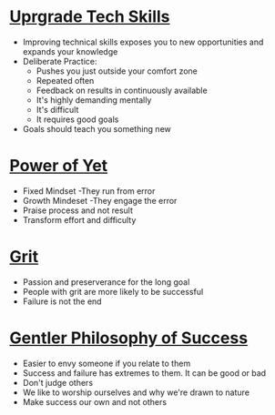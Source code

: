 # [Uprgrade Tech Skills](https://web.archive.org/web/20160616225417/http://www.happybearsoftware.com/upgrade-your-technical-skills-with-deliberate-practice)

* Improving technical skills exposes you to new opportunities and expands your knowledge
* Deliberate Practice:
    * Pushes you just outside your comfort zone
    * Repeated often
    * Feedback on results in continuously available
    * It's highly demanding mentally
    * It's difficult
    * It requires good goals
* Goals should teach you something new

# [Power of Yet](https://www.ted.com/talks/carol_dweck_the_power_of_believing_that_you_can_improve?language=en)

* Fixed Mindset -They run from error
* Growth Mindeset -They engage the error
* Praise process and not result
* Transform effort and difficulty

# [Grit](https://www.ted.com/talks/angela_lee_duckworth_grit_the_power_of_passion_and_perseverance)
* Passion and preserverance for the long goal
* People with grit are more likely to be successful 
* Failure is not the end

# [Gentler Philosophy of Success](https://www.ted.com/talks/alain_de_botton_a_kinder_gentler_philosophy_of_success)

* Easier to envy someone if you relate to them
* Success and failure has extremes to them. It can be good or bad
* Don't judge others
* We like to worship ourselves and why we're drawn to nature
* Make success our own and not others

